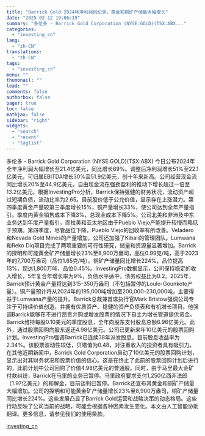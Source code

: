 ```yaml
---
title: "Barrick Gold 2024年净利润创纪录，黄金和铜矿产储量大幅增长"
date: "2025-02-12 19:06:19"
summary: "多伦多 - Barrick Gold Corporation (NYSE:GOLD)(TSX:ABX..."
categories:
  - "investing_cn"
lang:
  - "zh-CN"
translations:
  - "zh-CN"
tags:
  - "investing_cn"
menu: ""
thumbnail: ""
lead: ""
comments: false
authorbox: false
pager: true
toc: false
mathjax: false
sidebar: "right"
widgets:
  - "search"
  - "recent"
  - "taglist"
---
```


多伦多 - Barrick Gold Corporation (NYSE:GOLD)(TSX:ABX) 今日公布2024年全年净利润大幅增长至21.4亿美元，同比增长69%。调整后净利润增长51%至22.1亿美元，可归属EBITDA增长30%至51.9亿美元，创十年来新高。公司经营现金流同比增长20%至44.9亿美元，自由现金流在强劲盈利的推动下增长超过一倍至13.2亿美元。根据InvestingPro分析，Barrick保持强健的财务状况，流动资产超过短期负债，流动比率为2.65。目前股价低于公允价值，显示存在上涨潜力。第四季度黄金产量较第三季度增长15%，铜产量增长33%，使公司达到全年产量指引。季度内黄金销售成本下降3%，总现金成本下降5%。公司北美和非洲及中东业务达到年度产量指引，而拉美和亚太地区由于Pueblo Viejo产能提升较慢而略低于预期。第四季度，尽管品位下降，Pueblo Viejo的回收率有所改善。Veladero和Nevada Gold Mines的产量增加，公司还加强了Kibali的管理团队。Lumwana和Reko Diq项目完成了两项重要的可行性研究，储量和资源量显著增加。Barrick的探明和可能黄金矿产储量增长23%至8,900万盎司，品位0.99克/吨，高于2023年的7,700万盎司（品位1.65克/吨）。铜矿产储量同比增长224%，品位提高13%，现达1,800万吨，品位0.45%。InvestingPro数据显示，公司保持稳定的收入增长，5年复合年增长率为9%，负债水平适中，债务权益比为0.2。2025年，Barrick预计黄金产量将达到315-350万盎司（不包括暂停的Loulo-Gounkoto产量）。铜产量预计将从2024年的195,000吨增加至200,000-230,000吨，主要得益于Lumwana产量的提升。Barrick总裁兼首席执行官Mark Bristow强调公司专注于可持续价值创造，并拥有优质资产、稳健的资产负债表和有机增长项目。他强调Barrick能够在不进行昂贵并购或增发股票的情况下自主为增长管道提供资金。Barrick维持每股0.10美元的季度股息，全年向股东支付股息总额6.96亿美元。此外，通过股票回购向股东返还4.98亿美元。公司已更新来年10亿美元的股票回购计划。InvestingPro强调Barrick已连续38年派发股息，目前股息收益率为2.34%。该股票波动性较低，贝塔值为0.48，对注重收入的投资者具有吸引力。在其他近期新闻中，Barrick Gold Corporation启动了10亿美元的股票回购计划，显示出对其财务状况和股票价值的信心。这是在终止了此前的股票回购计划后进行的，此前计划中公司回购了价值4.98亿美元的普通股。同时，由于马里最大金矿付款纠纷，Barrick在马里的业务已暂停。马里政府要求支付1,250亿西非法郎（1.97亿美元）的和解金，目前谈判已暂停。Barrick还宣布其黄金和铜矿产储量大幅增加。公司的探明和可能黄金矿产储量增长23%至8,900万盎司，铜矿产储量同比增长224%。这些发展凸显了Barrick Gold运营和战略决策的动态格局。这些行动反映了公司当前的战略，可能会根据各种因素发生变化。本文由人工智能协助翻译。更多信息，请参见我们的使用条款。

[investing_cn](https://cn.investing.com/news/company-news/article-93CH-2667865)
